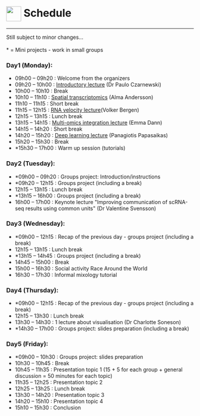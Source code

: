 # <img border="0" src="https://www.svgrepo.com/show/158264/schedule.svg" width="40" height="40" style="vertical-align:middle;"> Schedule

***
Still subject to minor changes...
<br/><br/>
\* = Mini projects - work in small groups
<br/>

### Day1 (Monday):
* 09h00 – 09h20 : Welcome from the organizers
* 09h20 – 10h00 : [Introductory lecture](https://nbisweden.github.io/single-cell_sib_scilifelab_2021/lectures/single_cell.pdf) (Dr Paulo Czarnewski)
* 10h00 – 10h10 : Break
* 10h10 – 11h10 : [Spatial transcriptomics](https://nbisweden.github.io/single-cell_sib_scilifelab_2021/lectures/spatial_transcriptomics.pdf) (Alma Andersson)
* 11h10 – 11h15 : Short break
* 11h15 – 12h15 : [RNA velocity lecture]()(Volker Bergen)
* 12h15 – 13h15 : Lunch break
* 13h15 – 14h15 : [Multi-omics integration lecture](https://nbisweden.github.io/single-cell_sib_scilifelab_2021/lectures/multi-omics.pdf) (Emma Dann)
* 14h15 – 14h20 : Short break
* 14h20 – 15h20 : [Deep learning lecture](https://nbisweden.github.io/single-cell_sib_scilifelab_2021/lectures/deep_learning.pdf) (Panagiotis Papasaikas)
* 15h20 – 15h30 : Break
* *15h30 – 17h00 : Warm up session (tutorials)


### Day2 (Tuesday):
* *09h00 – 09h20 : Groups project: Introduction/instructions
* *09h20 – 12h15 : Groups project (including a break)
* 12h15 – 13h15 : Lunch break
* *13h15 – 16h00 : Groups project (including a break)
* 16h00 – 17h00 : Keynote lecture "Improving communication of scRNA-seq results using common units" (Dr Valentine Svensson)


### Day3 (Wednesday):
* *09h00 – 12h15 : Recap of the previous day - groups project (including a break)
* 12h15 – 13h15 : Lunch break
* *13h15 – 14h45 : Groups project (including a break)
* 14h45 – 15h00 : Break
* 15h00 – 16h30 : Social activity Race Around the World
* 16h30 – 17h30 : Informal mixology tutorial


### Day4 (Thursday):
* *09h00 – 12h15 : Recap of the previous day - groups project (including a break)
* 12h15 – 13h30 : Lunch break
* 13h30 – 14h30 : 1 lecture about visualisation (Dr Charlotte Soneson)
* *14h30 – 17h00 : Groups project: slides preparation (including a break)


### Day5 (Friday):
* *09h00 – 10h30 : Groups project: slides preparation
* 10h30 – 10h45 : Break
* 10h45 – 11h35 : Presentation topic 1 (15 + 5 for each group + general discussion = 50 minutes for each topic)
* 11h35 – 12h25 : Presentation topic 2
* 12h25 – 13h25 : Lunch break
* 13h30 – 14h20 : Presentation topic 3
* 14h20 – 15h10 : Presentation topic 4
* 15h10 – 15h30 : Conclusion
